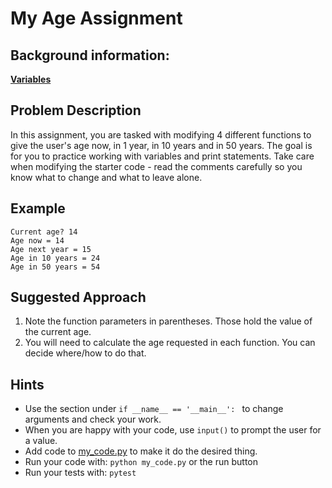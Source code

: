# My Age Assignment
## Background information: 
[**Variables**](https://github.com/Athenian-Computer-Science/my-age-assignment-template/blob/master/variables.md)


## Problem Description
In this assignment, you are tasked with modifying 4 different functions to give the user's age now, in 1 year, in 10 years and in 50 years. The goal is for you to practice working with variables and print statements. Take care when modifying the starter code - read the comments carefully so you know what to change and what to leave alone.


## Example
```
Current age? 14
Age now = 14
Age next year = 15
Age in 10 years = 24
Age in 50 years = 54

```

## Suggested Approach
1) Note the function parameters in parentheses. Those hold the value of the current age.
2) You will need to calculate the age requested in each function. You can decide where/how to do that.


## Hints
* Use the section under `if __name__ == '__main__': ` to change arguments and check your work.
* When you are happy with your code, use `input()` to prompt the user for a value.
* Add code to [my_code.py](./my_code.py) to make it do the desired thing.
* Run your code with: `python my_code.py` or the run button
* Run your tests with: `pytest`

